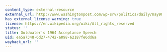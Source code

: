 ```yaml
---
content_type: external-resource
external_url: http://www.washingtonpost.com/wp-srv/politics/daily/may98/goldwaterspeech.htm
has_external_license_warning: true
license: https://en.wikipedia.org/wiki/All_rights_reserved
status: ''
title: Goldwater's 1964 Acceptance Speech
uid: ea5a7348-6d27-4742-a098-62187fe6dd6a
wayback_url: ''
---
```

